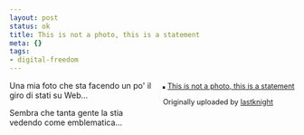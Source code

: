 ```yaml
--- 
layout: post
status: ok
title: This is not a photo, this is a statement
meta: {}
tags: 
- digital-freedom
---
```

<div style="float: right; margin-left: 10px; margin-bottom: 10px;">
 <a href="http://www.flickr.com/photos/lastknight/2089541988/" title="photo sharing"><img src="http://farm3.static.flickr.com/2126/2089541988_c91caa4c3f_m.jpg" alt="" style="border: solid 2px #000000;" /></a>
   
<span style="font-size: 0.9em; margin-top: 0px;">
  <a href="http://www.flickr.com/photos/lastknight/2089541988/">This is not a photo, this is a statement</a>
    
  Originally uploaded by <a href="http://www.flickr.com/people/lastknight/">lastknight</a>
 </span>
</div>
Una mia foto che sta facendo un po' il giro di stati su Web...    
    
Sembra che tanta gente la stia vedendo come emblematica...
<br clear="all" /> 
